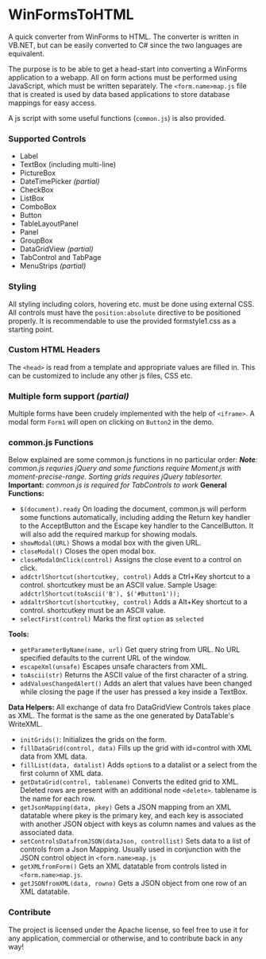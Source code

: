# WinFormsToHTML
A quick converter from WinForms to HTML. The converter is written in VB.NET, but can be easily converted to C# since the two languages are equivalent.

The purpose is to be able to get a head-start into converting a WinForms application to a webapp. All on form actions must be performed using JavaScript, which must be written separately. The `<form.name>map.js` file that is created is used by data based applications to store database mappings for easy access.

A js script with some useful functions (`common.js`) is also provided.

### Supported Controls
* Label
* TextBox (including multi-line)
* PictureBox
* DateTimePicker *(partial)*
* CheckBox
* ListBox
* ComboBox
* Button
* TableLayoutPanel
* Panel
* GroupBox
* DataGridView *(partial)*
* TabControl and TabPage
* MenuStrips *(partial)*

### Styling
All styling including colors, hovering etc. must be done using external CSS. All controls must have the `position:absolute` directive to be positioned properly. It is recommendable to use the provided formstyle1.css as a starting point.

### Custom HTML Headers
The `<head>` is read from a template and appropriate values are filled in. This can be customized to include any other js files, CSS etc.

### Multiple form support *(partial)*
Multiple forms have been crudely implemented with the help of `<iframe>`. A modal form `Form1` will open on clicking on `Button2` in the demo.

### common.js Functions
Below explained are some common.js functions in no particular order:
***Note**: common.js requries jQuery and some functions require Moment.js with moment-precise-range. Sorting grids requires jQuery tablesorter.*
**Important:** *common.js is required for TabControls to work*
**General Functions:**
* `$(document).ready` 
On loading the document, common.js will perform some functions automatically, including adding the Return key handler to the AcceptButton and the Escape key handler to the CancelButton. It will also add the required markup for showing modals.
* `showModal(URL)`
Shows a modal box with the given URL.
* `closeModal()`
Closes the open modal box.
* `closeModalOnClick(control)`
Assigns the close event to a control on click.
* `addctrlShortcut(shortcutkey, control)`
Adds a Ctrl+Key shortcut to a control. shortcutkey must be an ASCII value.
Sample Usage: `addctrlShortcut(toAscii('B'), $('#Button1'));`
* `addaltrShortcut(shortcutkey, control)`
Adds a Alt+Key shortcut to a control. shortcutkey must be an ASCII value.
* `selectFirst(control)`
Marks the first `option` as `selected`

**Tools:**
* `getParameterByName(name, url)`
Get query string from URL. No URL specified defaults to the current URL of the window.
* `escapeXml(unsafe)`
Escapes unsafe characters from XML.
* `toAscii(str)`
Returns the ASCII value of the first character of a string.
* `addValuesChangedAlert()`
Adds an alert that values have been changed while closing the page if the user has pressed a key inside a TextBox.

**Data Helpers:**
All exchange of data fro DataGridView Controls takes place as XML. The format is the same as the one generated by DataTable's WriteXML.
* `initGrids()`:
Initializes the grids on the form.
* `fillDataGrid(control, data)`
Fills up the grid with id=control with XML data from XML data.
* `fillList(data, datalist)`
Adds `option`s to a datalist or a select from the first column of XML data.
* `getDataGrid(control, tablename)`
Converts the edited grid to XML. Deleted rows are present with an additional node `<delete>`. tablename is the name for each row.
* `getJsonMapping(data, pkey)`
Gets a JSON mapping from an XML datatable where pkey is the primary key, and each key is associated with another JSON object with keys as column names and values as the associated data.
* `setControlsDatafromJSON(dataJson, controllist)`
Sets data to a list of controls from a Json Mapping. Usually used in conjunction with the JSON control object in `<form.name>map.js`
* `getXMLfromForm()`
Gets an XML datatable from controls listed in `<form.name>map.js`.
* `getJSONfromXML(data, rowno)`
Gets a JSON object from one row of an XML datatable.

### Contribute
The project is licensed under the Apache license, so feel free to use it for any application, commercial or otherwise, and to contribute back in any way!